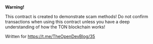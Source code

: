 __Warning!__

This contract is created to demonstrate scam methods! Do not confirm transactions when using this contract unless you have a deep understanding of how the TON blockchain works!

Written for https://t.me/TheOpenDevBlog/35
